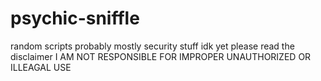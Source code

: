 # psychic-sniffle
random scripts probably mostly security stuff idk yet
please read the disclaimer I AM NOT RESPONSIBLE FOR IMPROPER UNAUTHORIZED OR ILLEAGAL USE
